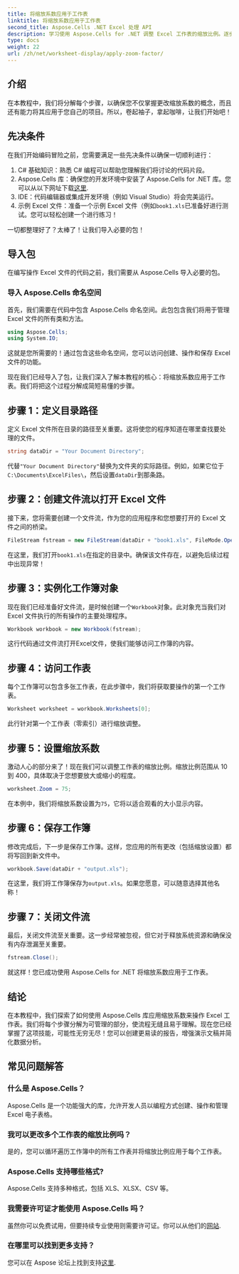```yaml
---
title: 将缩放系数应用于工作表
linktitle: 将缩放系数应用于工作表
second_title: Aspose.Cells .NET Excel 处理 API
description: 学习使用 Aspose.Cells for .NET 调整 Excel 工作表的缩放比例。逐步指导如何提高可读性和数据呈现效果。
type: docs
weight: 22
url: /zh/net/worksheet-display/apply-zoom-factor/
---
```

## 介绍

在本教程中，我们将分解每个步骤，以确保您不仅掌握更改缩放系数的概念，而且还有能力将其应用于您自己的项目。所以，卷起袖子，拿起咖啡，让我们开始吧！

## 先决条件

在我们开始编码冒险之前，您需要满足一些先决条件以确保一切顺利进行：

1. C# 基础知识：熟悉 C# 编程可以帮助您理解我们将讨论的代码片段。
2. Aspose.Cells 库：确保您的开发环境中安装了 Aspose.Cells for .NET 库。您可以从以下网址下载[这里](https://releases.aspose.com/cells/net/).
3. IDE：代码编辑器或集成开发环境（例如 Visual Studio）将会完美运行。
4. 示例 Excel 文件：准备一个示例 Excel 文件（例如`book1.xls`已准备好进行测试。您可以轻松创建一个进行练习！

一切都整理好了？太棒了！让我们导入必要的包！

## 导入包

在编写操作 Excel 文件的代码之前，我们需要从 Aspose.Cells 导入必要的包。 

### 导入 Aspose.Cells 命名空间

首先，我们需要在代码中包含 Aspose.Cells 命名空间。此包包含我们将用于管理 Excel 文件的所有类和方法。

```csharp
using Aspose.Cells;
using System.IO;
```

这就是您所需要的！通过包含这些命名空间，您可以访问创建、操作和保存 Excel 文件的功能。

现在我们已经导入了包，让我们深入了解本教程的核心：将缩放系数应用于工作表。我们将把这个过程分解成简短易懂的步骤。

## 步骤 1：定义目录路径

定义 Excel 文件所在目录的路径至关重要。这将使您的程序知道在哪里查找要处理的文件。

```csharp
string dataDir = "Your Document Directory";
```

代替`"Your Document Directory"`替换为文件夹的实际路径。例如，如果它位于`C:\Documents\ExcelFiles\`，然后设置`dataDir`到那条路。

## 步骤 2：创建文件流以打开 Excel 文件

接下来，您将需要创建一个文件流，作为您的应用程序和您想要打开的 Excel 文件之间的桥梁。

```csharp
FileStream fstream = new FileStream(dataDir + "book1.xls", FileMode.Open);
```

在这里，我们打开`book1.xls`在指定的目录中。确保该文件存在，以避免后续过程中出现异常！

## 步骤 3：实例化工作簿对象

现在我们已经准备好文件流，是时候创建一个`Workbook`对象。此对象充当我们对 Excel 文件执行的所有操作的主要处理程序。

```csharp
Workbook workbook = new Workbook(fstream);
```

这行代码通过文件流打开Excel文件，使我们能够访问工作簿的内容。

## 步骤 4：访问工作表

每个工作簿可以包含多张工作表，在此步骤中，我们将获取要操作的第一个工作表。

```csharp
Worksheet worksheet = workbook.Worksheets[0];
```

此行针对第一个工作表（零索引）进行缩放调整。

## 步骤 5：设置缩放系数

激动人心的部分来了！现在我们可以调整工作表的缩放比例。缩放比例范围从 10 到 400，具体取决于您想要放大或缩小的程度。

```csharp
worksheet.Zoom = 75;
```

在本例中，我们将缩放系数设置为`75`，它将以适合观看的大小显示内容。

## 步骤 6：保存工作簿

修改完成后，下一步是保存工作簿。这样，您应用的所有更改（包括缩放设置）都将写回到新文件中。

```csharp
workbook.Save(dataDir + "output.xls");
```

在这里，我们将工作簿保存为`output.xls`。如果您愿意，可以随意选择其他名称！

## 步骤 7：关闭文件流

最后，关闭文件流至关重要。这一步经常被忽视，但它对于释放系统资源和确保没有内存泄漏至关重要。

```csharp
fstream.Close();
```

就这样！您已成功使用 Aspose.Cells for .NET 将缩放系数应用于工作表。 

## 结论

在本教程中，我们探索了如何使用 Aspose.Cells 库应用缩放系数来操作 Excel 工作表。我们将每个步骤分解为可管理的部分，使流程无缝且易于理解。现在您已经掌握了这项技能，可能性无穷无尽！您可以创建更易读的报告，增强演示文稿并简化数据分析。

## 常见问题解答

### 什么是 Aspose.Cells？  
Aspose.Cells 是一个功能强大的库，允许开发人员以编程方式创建、操作和管理 Excel 电子表格。

### 我可以更改多个工作表的缩放比例吗？  
是的，您可以循环遍历工作簿中的所有工作表并将缩放比例应用于每个工作表。

### Aspose.Cells 支持哪些格式?  
Aspose.Cells 支持多种格式，包括 XLS、XLSX、CSV 等。

### 我需要许可证才能使用 Aspose.Cells 吗？  
虽然你可以免费试用，但要持续专业使用则需要许可证。你可以从他们的[网站](https://purchase.aspose.com/buy).

### 在哪里可以找到更多支持？  
您可以在 Aspose 论坛上找到支持[这里](https://forum.aspose.com/c/cells/9).

